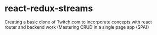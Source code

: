 # react-redux-streams

Creating a basic clone of Twitch.com to incorporate concepts with react router and backend work (Mastering CRUD in a single page app (SPA))
